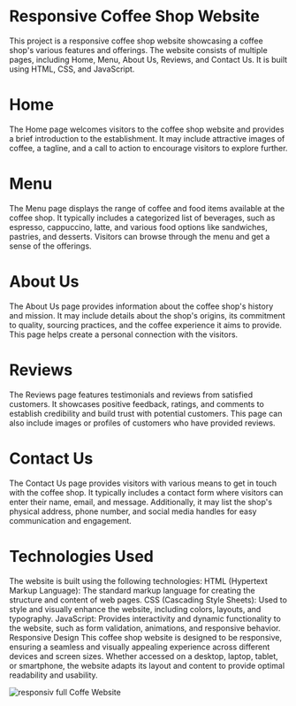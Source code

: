 # Responsive Coffee Shop Website
This project is a responsive coffee shop website showcasing a coffee shop's various features and offerings. The website consists of multiple pages, including Home, Menu, About Us, Reviews, and Contact Us. It is built using HTML, CSS, and JavaScript.


# Home
The Home page welcomes visitors to the coffee shop website and provides a brief introduction to the establishment. It may include attractive images of coffee, a tagline, and a call to action to encourage visitors to explore further.

# Menu
The Menu page displays the range of coffee and food items available at the coffee shop. It typically includes a categorized list of beverages, such as espresso, cappuccino, latte, and various food options like sandwiches, pastries, and desserts. Visitors can browse through the menu and get a sense of the offerings.

# About Us
The About Us page provides information about the coffee shop's history and mission. It may include details about the shop's origins, its commitment to quality, sourcing practices, and the coffee experience it aims to provide. This page helps create a personal connection with the visitors.

# Reviews
The Reviews page features testimonials and reviews from satisfied customers. It showcases positive feedback, ratings, and comments to establish credibility and build trust with potential customers. This page can also include images or profiles of customers who have provided reviews.

# Contact Us
The Contact Us page provides visitors with various means to get in touch with the coffee shop. It typically includes a contact form where visitors can enter their name, email, and message. Additionally, it may list the shop's physical address, phone number, and social media handles for easy communication and engagement.

# Technologies Used
The website is built using the following technologies:
HTML (Hypertext Markup Language): The standard markup language for creating the structure and content of web pages.
CSS (Cascading Style Sheets): Used to style and visually enhance the website, including colors, layouts, and typography.
JavaScript: Provides interactivity and dynamic functionality to the website, such as form validation, animations, and responsive behavior.
Responsive Design
This coffee shop website is designed to be responsive, ensuring a seamless and visually appealing experience across different devices and screen sizes. Whether accessed on a desktop, laptop, tablet, or smartphone, the website adapts its layout and content to provide optimal readability and usability.

![responsiv full Coffe Website](https://github.com/yehanshash/Coffee_Shop/assets/109692975/07172261-d90a-4070-97aa-1fca446fa0ca)
